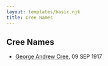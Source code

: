 ```yaml
---
layout: templates/basic.njk
title: Cree Names
---
```

## Cree Names
- [George Andrew Cree](/people/1/19357156), 09 SEP 1917
